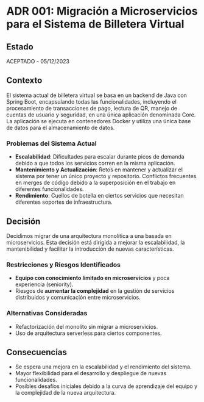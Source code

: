 # ADR 001: Migración a Microservicios para el Sistema de Billetera Virtual

## Estado
ACEPTADO - 05/12/2023

## Contexto
El sistema actual de billetera virtual se basa en un backend de Java con Spring Boot, encapsulando todas las funcionalidades, incluyendo el procesamiento de transacciones de pago, lectura de QR, manejo de cuentas de usuario y seguridad, en una única aplicación denominada Core. La aplicación se ejecuta en contenedores Docker y utiliza una única base de datos para el almacenamiento de datos.

### Problemas del Sistema Actual
- **Escalabilidad**: Dificultades para escalar durante picos de demanda debido a que todos los servicios corren en la misma aplicación.
- **Mantenimiento y Actualización**: Retos en mantener y actualizar el sistema por tener un único proyecto y repositorio. Conflictos frecuentes en merges de código debido a la superposición en el trabajo en diferentes funcionalidades.
- **Rendimiento**: Cuellos de botella en ciertos servicios que necesitan diferentes soportes de infraestructura.

## Decisión
Decidimos migrar de una arquitectura monolítica a una basada en microservicios. Esta decisión está dirigida a mejorar la escalabilidad, la mantenibilidad y facilitar la introducción de nuevas características.

### Restricciones y Riesgos Identificados
- **Equipo con conocimiento limitado en microservicios** y poca experiencia (seniority).
- Riesgos de **aumentar la complejidad** en la gestión de servicios distribuidos y comunicación entre microservicios.
  
### Alternativas Consideradas
- Refactorización del monolito sin migrar a microservicios.
- Uso de arquitectura serverless para ciertos componentes.

## Consecuencias
- Se espera una mejora en la escalabilidad y el rendimiento del sistema.
- Mayor flexibilidad para el desarrollo y despliegue de nuevas funcionalidades.
- Posibles desafíos iniciales debido a la curva de aprendizaje del equipo y la complejidad de la nueva arquitectura.
